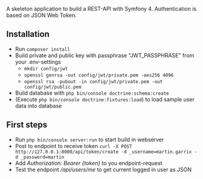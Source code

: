 A skeleton application to build a REST-API with Symfony 4. Authentication is based on JSON Web Token.

Installation
------------

* Run `composer install`
* Build private and public key with passphrase "JWT_PASSPHRASE" from your .env-settings
    * `mkdir config/jwt`
    * `openssl genrsa -out config/jwt/private.pem -aes256 4096`
    * `openssl rsa -pubout -in config/jwt/private.pem -out config/jwt/public.pem`
* Build database with `php bin/console doctrine:schema:create`
* (Execute `php bin/console doctrine:fixtures:load`) to load sample user data into database


First steps
------------
* Run `php bin/console server:run` to start build in webserver
* Post to endpoint to receive token `curl -X POST http://127.0.0.1:8000/api/token/create -d _username=martin.garrix -d _password=martin`
* Add _Authorization: Bearer {token}_ to you endpoint-request
* Test the endpoint _/api/users/me_ to get current logged in user as JSON